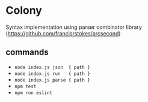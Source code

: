 # Colony

Syntax implementation using parser combinator library (https://github.com/francisrstokes/arcsecond)

## commands
- `node index.js json  { path }`
- `node index.js run   { path }`
- `node index.js parse { path }`
- `npm test`
- `npm run eslint`

